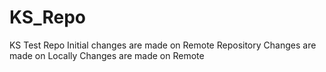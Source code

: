 # KS_Repo
KS Test Repo
Initial changes are made on Remote Repository
Changes are made on Locally
Changes are made on Remote
